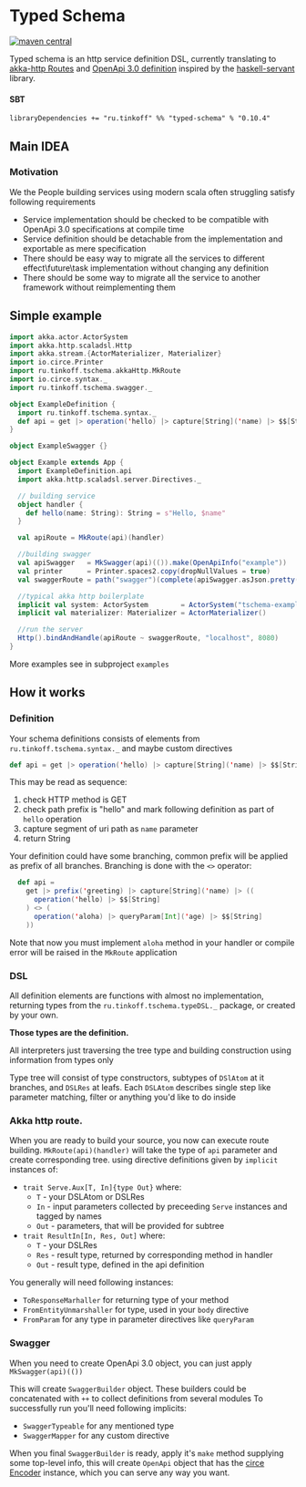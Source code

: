 # Typed Schema

[![maven central][maven badge]][maven search]

Typed schema is an http service definition DSL,
currently translating to [akka-http Routes]
and [OpenApi 3.0 definition][open-api-3.0] inspired by the [haskell-servant] library.

#### SBT
```SBT
libraryDependencies += "ru.tinkoff" %% "typed-schema" % "0.10.4"
```

## Main IDEA

### Motivation
We the People building services using modern scala often struggling satisfy following requirements
* Service implementation should be checked to be compatible with OpenApi 3.0 specifications at compile time
* Service definition should be detachable from the implementation and exportable as mere specification
* There should be easy way to migrate all the services to different effect\future\task implementation
without changing any definition
* There should be some way to migrate all the service to another framework without reimplementing them

## Simple example

```scala
import akka.actor.ActorSystem
import akka.http.scaladsl.Http
import akka.stream.{ActorMaterializer, Materializer}
import io.circe.Printer
import ru.tinkoff.tschema.akkaHttp.MkRoute
import io.circe.syntax._
import ru.tinkoff.tschema.swagger._

object ExampleDefinition {
  import ru.tinkoff.tschema.syntax._
  def api = get |> operation('hello) |> capture[String]('name) |> $$[String]
}

object ExampleSwagger {}

object Example extends App {
  import ExampleDefinition.api
  import akka.http.scaladsl.server.Directives._

  // building service
  object handler {
    def hello(name: String): String = s"Hello, $name"
  }

  val apiRoute = MkRoute(api)(handler)

  //building swagger
  val apiSwagger   = MkSwagger(api)(()).make(OpenApiInfo("example"))
  val printer      = Printer.spaces2.copy(dropNullValues = true)
  val swaggerRoute = path("swagger")(complete(apiSwagger.asJson.pretty(printer)))

  //typical akka http boilerplate
  implicit val system: ActorSystem        = ActorSystem("tschema-example")
  implicit val materializer: Materializer = ActorMaterializer()

  //run the server
  Http().bindAndHandle(apiRoute ~ swaggerRoute, "localhost", 8080)
}
```

More examples see in subproject `examples`

## How it works

### Definition
Your schema definitions consists of elements from `ru.tinkoff.tschema.syntax._` and maybe custom directives

```scala
def api = get |> operation('hello) |> capture[String]('name) |> $$[String]
```

This may be read as sequence:
1. check HTTP method is GET
2. check path prefix is "hello" and mark following definition as part of `hello` operation
3. capture segment of uri path as `name` parameter
4. return String

Your definition could have some branching, common prefix will be applied as prefix of all branches.
Branching is done with the `<>` operator:
```scala
  def api =
    get |> prefix('greeting) |> capture[String]('name) |> ((
      operation('hello) |> $$[String]
    ) <> (
      operation('aloha) |> queryParam[Int]('age) |> $$[String]
    ))
```


Note that now you must implement `aloha` method in your handler
or compile error will be raised in the `MkRoute` application
### DSL
All definition elements are functions with almost no implementation, returning types from the
`ru.tinkoff.tschema.typeDSL._` package, or created by your own.

**Those types are the definition.**

All interpreters just traversing the tree type and building construction using information from types only

Type tree will consist of type constructors, subtypes of `DSlAtom` at it branches, and `DSLRes` at leafs.
Each `DSLAtom` describes single step like parameter matching, filter or anything you'd like to do inside

### Akka http route.
When you are ready to build your source, you now can execute route building.
`MkRoute(api)(handler)` will take the type of `api` parameter and create corresponding tree.
using directive definitions given by `implicit` instances of:
 * `trait Serve.Aux[T, In]{type Out}`  where:
    *  `T` - your DSLAtom or DSLRes
    * `In` - input parameters collected by preceeding `Serve` instances and tagged by names
    * `Out` - parameters, that will be provided for subtree
 * `trait ResultIn[In, Res, Out]`  where:
    *  `T` - your  DSLRes
    *  `Res` - result type, returned by corresponding method in handler
    *  `Out` - result type, defined in the api definition

You generally will need following instances:
* `ToResponseMarhaller` for returning type of your method
* `FromEntityUnmarshaller` for type, used in your `body` directive
* `FromParam` for any type in parameter directives like `queryParam`

### Swagger
When you need to create OpenApi 3.0 object, you can just apply `MkSwagger(api)(())`

This will create `SwaggerBuilder` object.
These builders could be concatenated with `++` to collect definitions from several modules
To successfully run you'll need following implicits:
* `SwaggerTypeable` for any mentioned type
* `SwaggerMapper` for any custom directive

When you final `SwaggerBuilder` is ready, apply it's `make` method supplying some top-level info,
this will create `OpenApi` object that has the [circe Encoder] instance, which you can serve any way you want.


[akka-http Routes]: https://doc.akka.io/docs/akka-http/current/routing-dsl/overview.html
[open-api-3.0]: https://swagger.io/specification/
[haskell-servant]: http://haskell-servant.readthedocs.io/en/stable/
[circe Encoder]: https://circe.github.io/circe/codec.html
[maven search]: https://search.maven.org/#search%7Cga%7C1%7Ca%3A%22typed-schema_2.12%22
[maven badge]: https://img.shields.io/maven-central/v/ru.tinkoff/typed-schema_2.12.svg
